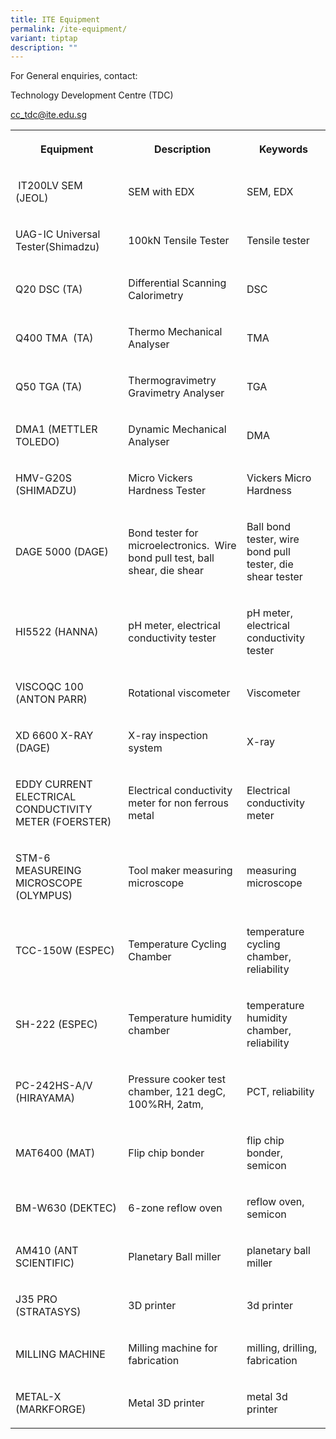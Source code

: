 ```yaml
---
title: ITE Equipment
permalink: /ite-equipment/
variant: tiptap
description: ""
---
```

<p>For General enquiries, contact:</p>
<p>Technology Development Centre (TDC)</p>
<p><a href="mailto:cc_tdc@ite.edu.sg" rel="noopener noreferrer nofollow" target="_blank">cc_tdc@ite.edu.sg</a>
</p>
<table style="minWidth: 75px">
<colgroup>
<col>
<col>
<col>
</colgroup>
<tbody>
<tr>
<th rowspan="1" colspan="1">
<p>Equipment</p>
</th>
<th rowspan="1" colspan="1">
<p>Description</p>
</th>
<th rowspan="1" colspan="1">
<p>Keywords</p>
</th>
</tr>
<tr>
<td rowspan="1" colspan="1">
<p>&nbsp;IT200LV SEM (JEOL)</p>
</td>
<td rowspan="1" colspan="1">
<p>SEM with EDX&nbsp;</p>
</td>
<td rowspan="1" colspan="1">
<p>SEM, EDX</p>
</td>
</tr>
<tr>
<td rowspan="1" colspan="1">
<p>UAG-IC Universal Tester(Shimadzu)</p>
</td>
<td rowspan="1" colspan="1">
<p>100kN Tensile Tester</p>
</td>
<td rowspan="1" colspan="1">
<p>Tensile tester</p>
</td>
</tr>
<tr>
<td rowspan="1" colspan="1">
<p>Q20 DSC (TA)</p>
</td>
<td rowspan="1" colspan="1">
<p>Differential Scanning Calorimetry</p>
</td>
<td rowspan="1" colspan="1">
<p>DSC</p>
</td>
</tr>
<tr>
<td rowspan="1" colspan="1">
<p>Q400 TMA&nbsp; (TA)</p>
</td>
<td rowspan="1" colspan="1">
<p>Thermo Mechanical Analyser</p>
</td>
<td rowspan="1" colspan="1">
<p>TMA</p>
</td>
</tr>
<tr>
<td rowspan="1" colspan="1">
<p>Q50 TGA (TA)</p>
</td>
<td rowspan="1" colspan="1">
<p>Thermogravimetry Gravimetry Analyser</p>
</td>
<td rowspan="1" colspan="1">
<p>TGA</p>
</td>
</tr>
<tr>
<td rowspan="1" colspan="1">
<p>DMA1 (METTLER TOLEDO)</p>
</td>
<td rowspan="1" colspan="1">
<p>Dynamic Mechanical Analyser</p>
</td>
<td rowspan="1" colspan="1">
<p>DMA</p>
</td>
</tr>
<tr>
<td rowspan="1" colspan="1">
<p>HMV-G20S (SHIMADZU)</p>
</td>
<td rowspan="1" colspan="1">
<p>Micro Vickers Hardness Tester</p>
</td>
<td rowspan="1" colspan="1">
<p>Vickers Micro Hardness</p>
</td>
</tr>
<tr>
<td rowspan="1" colspan="1">
<p>DAGE 5000 (DAGE)</p>
</td>
<td rowspan="1" colspan="1">
<p>Bond tester for microelectronics.&nbsp; Wire bond pull test, ball shear,
die shear</p>
</td>
<td rowspan="1" colspan="1">
<p>Ball bond tester, wire bond pull tester, die shear tester</p>
</td>
</tr>
<tr>
<td rowspan="1" colspan="1">
<p>HI5522 (HANNA)</p>
</td>
<td rowspan="1" colspan="1">
<p>pH meter, electrical conductivity tester</p>
</td>
<td rowspan="1" colspan="1">
<p>pH meter, electrical conductivity tester</p>
</td>
</tr>
<tr>
<td rowspan="1" colspan="1">
<p>VISCOQC 100 (ANTON PARR)</p>
</td>
<td rowspan="1" colspan="1">
<p>Rotational viscometer</p>
</td>
<td rowspan="1" colspan="1">
<p>Viscometer</p>
</td>
</tr>
<tr>
<td rowspan="1" colspan="1">
<p>XD 6600 X-RAY (DAGE)</p>
</td>
<td rowspan="1" colspan="1">
<p>X-ray inspection system</p>
</td>
<td rowspan="1" colspan="1">
<p>X-ray</p>
</td>
</tr>
<tr>
<td rowspan="1" colspan="1">
<p>EDDY CURRENT ELECTRICAL CONDUCTIVITY METER (FOERSTER)</p>
</td>
<td rowspan="1" colspan="1">
<p>Electrical conductivity meter for non ferrous metal</p>
</td>
<td rowspan="1" colspan="1">
<p>Electrical conductivity meter</p>
</td>
</tr>
<tr>
<td rowspan="1" colspan="1">
<p>STM-6 MEASUREING MICROSCOPE (OLYMPUS)</p>
</td>
<td rowspan="1" colspan="1">
<p>Tool maker measuring microscope</p>
</td>
<td rowspan="1" colspan="1">
<p>measuring microscope</p>
</td>
</tr>
<tr>
<td rowspan="1" colspan="1">
<p>TCC-150W (ESPEC)</p>
</td>
<td rowspan="1" colspan="1">
<p>Temperature Cycling Chamber</p>
</td>
<td rowspan="1" colspan="1">
<p>temperature cycling chamber, reliability</p>
</td>
</tr>
<tr>
<td rowspan="1" colspan="1">
<p>SH-222 (ESPEC)</p>
</td>
<td rowspan="1" colspan="1">
<p>Temperature humidity chamber</p>
</td>
<td rowspan="1" colspan="1">
<p>temperature humidity chamber, reliability</p>
</td>
</tr>
<tr>
<td rowspan="1" colspan="1">
<p>PC-242HS-A/V (HIRAYAMA)</p>
</td>
<td rowspan="1" colspan="1">
<p>Pressure cooker test chamber, 121 degC, 100%RH,&nbsp;2atm,</p>
</td>
<td rowspan="1" colspan="1">
<p>PCT, reliability</p>
</td>
</tr>
<tr>
<td rowspan="1" colspan="1">
<p>MAT6400 (MAT)</p>
</td>
<td rowspan="1" colspan="1">
<p>Flip chip bonder&nbsp;</p>
</td>
<td rowspan="1" colspan="1">
<p>flip chip bonder, semicon</p>
</td>
</tr>
<tr>
<td rowspan="1" colspan="1">
<p>BM-W630 (DEKTEC)</p>
</td>
<td rowspan="1" colspan="1">
<p>6-zone reflow oven</p>
</td>
<td rowspan="1" colspan="1">
<p>reflow oven, semicon</p>
</td>
</tr>
<tr>
<td rowspan="1" colspan="1">
<p>AM410 (ANT SCIENTIFIC)</p>
</td>
<td rowspan="1" colspan="1">
<p>Planetary Ball miller</p>
</td>
<td rowspan="1" colspan="1">
<p>planetary ball miller</p>
</td>
</tr>
<tr>
<td rowspan="1" colspan="1">
<p>J35 PRO (STRATASYS)</p>
</td>
<td rowspan="1" colspan="1">
<p>3D printer</p>
</td>
<td rowspan="1" colspan="1">
<p>3d printer</p>
</td>
</tr>
<tr>
<td rowspan="1" colspan="1">
<p>MILLING MACHINE</p>
</td>
<td rowspan="1" colspan="1">
<p>Milling machine for fabrication&nbsp;</p>
</td>
<td rowspan="1" colspan="1">
<p>milling, drilling, fabrication</p>
</td>
</tr>
<tr>
<td rowspan="1" colspan="1">
<p>METAL-X (MARKFORGE)</p>
</td>
<td rowspan="1" colspan="1">
<p>Metal 3D printer</p>
</td>
<td rowspan="1" colspan="1">
<p>metal 3d printer</p>
</td>
</tr>
</tbody>
</table>
<p></p>